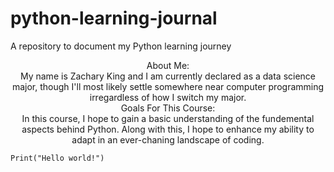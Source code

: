# python-learning-journal
A repository to document my Python learning journey

<p align="center">
  About Me:<br>
My name is Zachary King and I am currently declared as a data science major, though I'll most likely settle somewhere near computer programming irregardless of how I switch my major.<br>
  Goals For This Course:<br>
In this course, I hope to gain a basic understanding of the fundemental aspects behind Python. Along with this, I hope to enhance my ability to adapt in an ever-chaning landscape of coding.<br>
<p align="left">
  
```hellowrld
Print("Hello world!")
```

